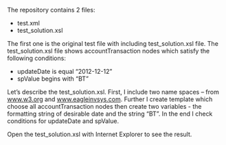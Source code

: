 The repository contains 2 files:
-	test.xml
-	test_solution.xsl

The first one is the original test file with including test_solution.xsl file.
The test_solution.xsl file shows accountTransaction nodes which satisfy the following conditions:
-	updateDate is equal “2012-12-12”
-	spValue begins with “BT”

Let’s describe the test_solution.xsl. 
First, I include two name spaces – from www.w3.org and www.eagleinvsys.com. Further I create template which choose all accountTransaction nodes then create two variables - the formatting string of desirable date and the string “BT”. In the end I check conditions for updateDate and spValue.

Open the test_solution.xsl with Internet Explorer to see the result.
